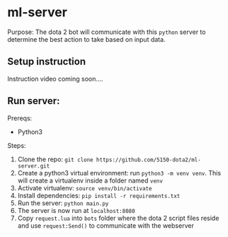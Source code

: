 # ml-server
Purpose: The dota 2 bot will communicate with this `python` server to determine the best action to take based on input data.

## Setup instruction 

Instruction video coming soon....

## Run server:
Prereqs:
* Python3

Steps:
1. Clone the repo: `git clone https://github.com/5150-dota2/ml-server.git`
2. Create a python3 virtual environment: run `python3 -m venv venv`. This will create a virtualenv inside a folder named `venv`
3. Activate virtualenv: `source venv/bin/activate`
4. Install dependencies: `pip install -r requirements.txt`
5. Run the server: `python main.py`
6. The server is now run at `localhost:8080`
7. Copy `request.lua` into `bots` folder where the dota 2 script files reside and use `request:Send()` to communicate with the webserver
